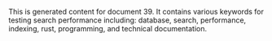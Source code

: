 This is generated content for document 39. It contains various keywords for testing search performance including: database, search, performance, indexing, rust, programming, and technical documentation.